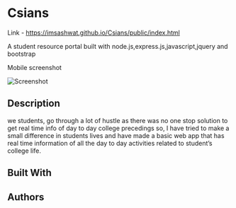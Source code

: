 # Csians

Link - https://imsashwat.github.io/Csians/public/index.html

A student resource portal built with node.js,express.js,javascript,jquery and bootstrap

Mobile screenshot

![Screenshot](https://github.com/imsashwat/Csians/tree/master/public/info.gif "screen shot")


## Description

we students, go through a lot of hustle as there was no one stop solution to get real time info
of day to day college precedings so, I have tried to make a small difference in students lives
and have made a basic web app that has real time information of all the day to day activities
related to student’s college life.


## Built With 





## Authors



